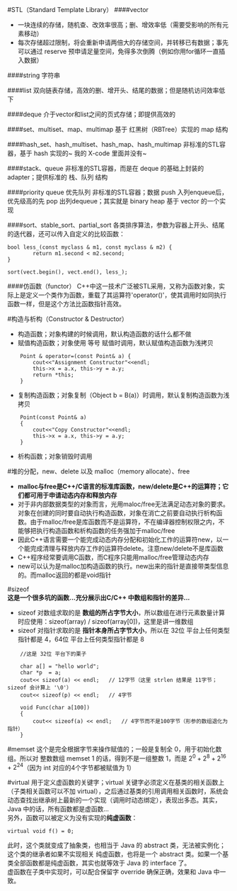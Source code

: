 #STL（Standard Template Library）
####vector
- 一块连续的存储，随机查、改效率很高；删、增效率低（需要受影响的所有元素移动）
- 每次存储超过限制，将会重新申请两倍大的存储空间，并转移已有数据；事先可以通过 reserve 预申请足量空间，免得多次倒腾（例如你用for循环一直插入数据）

####string
字符串

####list
双向链表存储，高效的删、增开头、结尾的数据；但是随机访问效率低下

####deque
介于vector和list之间的页式存储；即提供高效的

####set、multiset、map、multimap
基于 红黑树（RBTree）实现的 map 结构

####hash_set、hash_multiset、hash_map、hash_multimap
非标准的STL容器，基于 hash 实现的~ 我的 X-code 里面并没有~

####stack、queue
非标准的STL容器，而是在 deque 的基础上封装的 adapter；提供标准的 栈、队列 结构

####priority queue 优先队列
非标准的STL容器；数据 push 入列enqueue后，优先级高的先 pop 出列dequeue；其实就是 binary heap 基于 vector 的一个实现

####sort、stable_sort、partial_sort
各类排序算法，参数为容器上开头、结尾的迭代器，还可以传入自定义的比较函数：  
```
bool less_(const myclass & m1, const myclass & m2) {
        return m1.second < m2.second;
}

sort(vect.begin(), vect.end(), less_);
```
####仿函数（functor）
C++中这一技术广泛被STL采用，又称为函数对象，实际上是定义一个类作为函数，重载了其运算符'operator()'，使其调用时如同执行函数一样，但是这个方法比函数指针高效。

#构造与析构（Constructor & Destructor）
- 构造函数；对象构建的时候调用，默认构造函数的话什么都不做
- 赋值构造函数；对象使用 等号 赋值时调用，默认赋值构造函数为浅拷贝
```
    Point & operator=(const Point& a) {
        cout<<"Assignment Constructor"<<endl;
        this->x = a.x, this->y = a.y;
        return *this;
    }
```
- 复制构造函数；对象复制（Object b = B(a)）时调用，默认复制构造函数为浅拷贝
```
    Point(const Point& a)
    {
        cout<<"Copy Constructor"<<endl;
        this->x = a.x, this->y = a.y;
    }
```
- 析构函数；对象销毁时调用

#堆的分配，new、delete 以及 malloc（memory allocate）、free
- **malloc与free是C++/C语言的标准库函数，new/delete是C++的运算符；它们都可用于申请动态内存和释放内存**
- 对于非内部数据类型的对象而言，光用maloc/free无法满足动态对象的要求。对象在创建的同时要自动执行构造函数，对象在消亡之前要自动执行析构函数。由于malloc/free是库函数而不是运算符，不在编译器控制权限之内，不能够把执行构造函数和析构函数的任务强加于malloc/free
- 因此C++语言需要一个能完成动态内存分配和初始化工作的运算符new，以一个能完成清理与释放内存工作的运算符delete。注意new/delete不是库函数
- C++程序经常要调用C函数，而C程序只能用malloc/free管理动态内存
- new可以认为是malloc加构造函数的执行。new出来的指针是直接带类型信息的。而malloc返回的都是void指针

#sizeof  
**这是一个很多坑的函数...充分展示出C/C++ 中数组和指针的差异...**  
- sizeof 对数组求取的是 **数组的所占字节大小**，所以数组在进行元素数量计算时应使用：sizeof(array) / sizeof(array[0])，这里是讲一维数组  
- sizeof 对指针求取的是 **指针本身所占字节大小**，所以在 32位 平台上任何类型指针都是 4，64位 平台上任何类型指针都是 8  
``` 
    //这是 32位 平台下的栗子
    
    char a[] = "hello world";
    char *p  = a;
    cout<< sizeof(a) << endl;   // 12字节（这里 strlen 结果是 11字节；sizeof 会计算上 '\0'）
    cout<< sizeof(p) << endl;   // 4字节

    void Func(char a[100])
    {
        cout<< sizeof(a) << endl;   // 4字节而不是100字节（形参的数组退化为指针）
    }
```

#memset
这个是完全根据字节来操作赋值的；一般是复制全 0，用于初始化数组。所以对 整数数组 memset 1 的话，得到不是一组整数 1，而是 $2^0+2^8+2^{16}+2^{24}$（因为 int 对应的4个字节都被赋值为 1）

#virtual
用于定义虚函数的关键字；virtual 关键字必须定义在基类的相关函数上（子类相关函数可以不加 virtual），之后通过基类的引用调用相关函数时，系统会动态查找出继承树上最新的一个实现（调用时动态绑定），表现出多态。其实，Java 中的话，所有函数都是虚函数...  
另外，函数可以被定义为没有实现的**纯虚函数**：
```
virtual void f() = 0;
```
此时，这个类就变成了抽象类，也相当于 Java 的 abstract 类，无法被实例化；这个类的继承者如果不实现相关 纯虚函数，也将是一个 abstract 类。如果一个基类全部函数都是纯虚函数，其实也就等效于 Java 的 interface 了。  
虚函数在子类中实现时，可以配合保留字 override 确保正确，效果和 Java 中一致。










